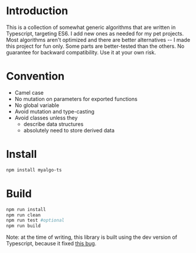 # Introduction
This is a collection of somewhat generic algorithms that are written in Typescript, targeting ES6. I add new ones as needed for my pet projects. Most algorithms aren't optimized and there are better alternatives -- I made this project for fun only. Some parts are better-tested than the others. No guarantee for backward compatibility. Use it at your own risk.

# Convention
- Camel case
- No mutation on parameters for exported functions
- No global variable
- Avoid mutation and type-casting
- Avoid classes unless they
    - describe data structures
    - absolutely need to store derived data

# Install
```bash
npm install myalgo-ts
```

# Build
```bash
npm run install
npm run clean
npm run test #optional
npm run build
```
Note: at the time of writing, this library is built using the dev version of Typescript, because it fixed [this bug](https://github.com/Microsoft/TypeScript/issues/25511).